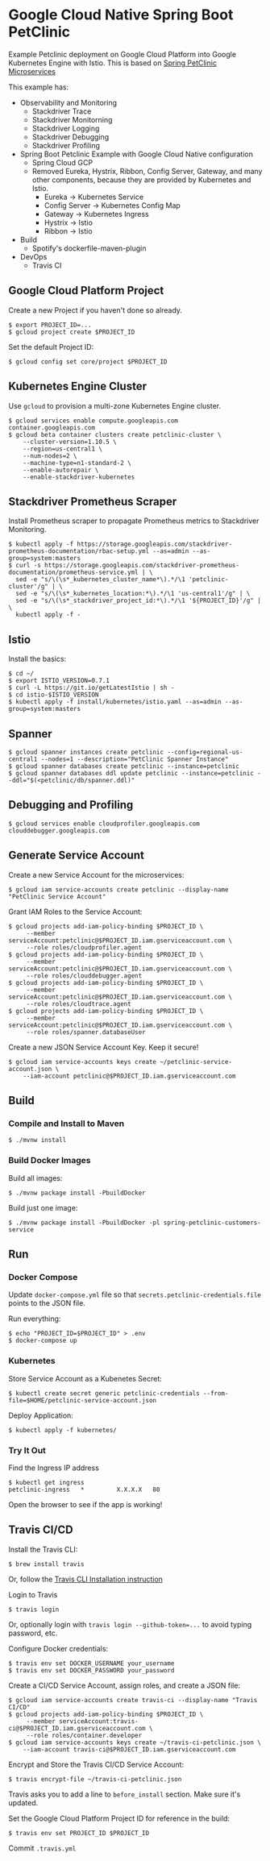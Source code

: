 # Google Cloud Native Spring Boot PetClinic

Example Petclinic deployment on Google Cloud Platform into Google Kubernetes Engine with Istio.
This is based on [Spring PetClinic Microservices](https://github.com/spring-petclinic/spring-petclinic-microservices)

This example has:
 - Observability and Monitoring
   - Stackdriver Trace
   - Stackdriver Monitorning
   - Stackdriver Logging
   - Stackdriver Debugging
   - Stackdriver Profiling
 - Spring Boot Petclinic Example with Google Cloud Native configuration
   - Spring Cloud GCP
   - Removed Eureka, Hystrix, Ribbon, Config Server, Gateway, and many other components, because they are provided by Kubernetes and Istio.
     - Eureka -> Kubernetes Service
     - Config Server -> Kubernetes Config Map
     - Gateway -> Kubernetes Ingress
     - Hystrix -> Istio
     - Ribbon -> Istio
 - Build
   - Spotify's dockerfile-maven-plugin
 - DevOps
   - Travis CI

## Google Cloud Platform Project
Create a new Project if you haven't done so already.
```
$ export PROJECT_ID=...
$ gcloud project create $PROJECT_ID
```

Set the default Project ID:
```
$ gcloud config set core/project $PROJECT_ID
```

## Kubernetes Engine Cluster
Use `gcloud` to provision a multi-zone Kubernetes Engine cluster.

```
$ gcloud services enable compute.googleapis.com container.googleapis.com
$ gcloud beta container clusters create petclinic-cluster \
    --cluster-version=1.10.5 \
    --region=us-central1 \
    --num-nodes=2 \
    --machine-type=n1-standard-2 \
    --enable-autorepair \
    --enable-stackdriver-kubernetes
```

## Stackdriver Prometheus Scraper
Install Prometheus scraper to propagate Prometheus metrics to Stackdriver Monitoring.

```
$ kubectl apply -f https://storage.googleapis.com/stackdriver-prometheus-documentation/rbac-setup.yml --as=admin --as-group=system:masters
$ curl -s https://storage.googleapis.com/stackdriver-prometheus-documentation/prometheus-service.yml | \
  sed -e "s/\(\s*_kubernetes_cluster_name*\).*/\1 'petclinic-cluster'/g" | \
  sed -e "s/\(\s*_kubernetes_location:*\).*/\1 'us-central1'/g" | \
  sed -e "s/\(\s*_stackdriver_project_id:*\).*/\1 '${PROJECT_ID}'/g" | \
  kubectl apply -f -
```

## Istio
Install the basics:
```
$ cd ~/
$ export ISTIO_VERSION=0.7.1
$ curl -L https://git.io/getLatestIstio | sh -
$ cd istio-$ISTIO_VERSION
$ kubectl apply -f install/kubernetes/istio.yaml --as=admin --as-group=system:masters
```

## Spanner
```
$ gcloud spanner instances create petclinic --config=regional-us-central1 --nodes=1 --description="PetClinic Spanner Instance"
$ gcloud spanner databases create petclinic --instance=petclinic
$ gcloud spanner databases ddl update petclinic --instance=petclinic --ddl="$(<petclinic/db/spanner.ddl)"
```

## Debugging and Profiling
```
$ gcloud services enable cloudprofiler.googleapis.com clouddebugger.googleapis.com
```

## Generate Service Account
Create a new Service Account for the microservices:
```
$ gcloud iam service-accounts create petclinic --display-name "PetClinic Service Account"
```

Grant IAM Roles to the Service Account:
```
$ gcloud projects add-iam-policy-binding $PROJECT_ID \
     --member serviceAccount:petclinic@$PROJECT_ID.iam.gserviceaccount.com \
     --role roles/cloudprofiler.agent
$ gcloud projects add-iam-policy-binding $PROJECT_ID \
     --member serviceAccount:petclinic@$PROJECT_ID.iam.gserviceaccount.com \
     --role roles/clouddebugger.agent
$ gcloud projects add-iam-policy-binding $PROJECT_ID \
     --member serviceAccount:petclinic@$PROJECT_ID.iam.gserviceaccount.com \
     --role roles/cloudtrace.agent
$ gcloud projects add-iam-policy-binding $PROJECT_ID \
     --member serviceAccount:petclinic@$PROJECT_ID.iam.gserviceaccount.com \
     --role roles/spanner.databaseUser
```

Create a new JSON Service Account Key. Keep it secure!
```
$ gcloud iam service-accounts keys create ~/petclinic-service-account.json \
    --iam-account petclinic@$PROJECT_ID.iam.gserviceaccount.com
```

## Build
### Compile and Install to Maven
```
$ ./mvnw install
```

### Build Docker Images
Build all images:
```
$ ./mvnw package install -PbuildDocker
```

Build just one image:
```
$ ./mvnw package install -PbuildDocker -pl spring-petclinic-customers-service
```

## Run
### Docker Compose
Update `docker-compose.yml` file so that `secrets.petclinic-credentials.file`
points to the JSON file.

Run everything:
```
$ echo "PROJECT_ID=$PROJECT_ID" > .env
$ docker-compose up
```

### Kubernetes
Store Service Account as a Kubenetes Secret:
```
$ kubectl create secret generic petclinic-credentials --from-file=$HOME/petclinic-service-account.json
```

Deploy Application:
```
$ kubectl apply -f kubernetes/
```

### Try It Out
Find the Ingress IP address
```
$ kubectl get ingress
petclinic-ingress   *         X.X.X.X   80        
```

Open the browser to see if the app is working!

## Travis CI/CD
Install the Travis CLI:
```
$ brew install travis
```
Or, follow the [Travis CLI Installation instruction](https://github.com/travis-ci/travis.rb#installation)

Login to Travis
```
$ travis login
```
Or, optionally login with `travis login --github-token=...` to avoid typing password, etc.

Configure Docker credentials:
```
$ travis env set DOCKER_USERNAME your_username
$ travis env set DOCKER_PASSWORD your_password
```

Create a CI/CD Service Account, assign roles, and create a JSON file:
```
$ gcloud iam service-accounts create travis-ci --display-name "Travis CI/CD"
$ gcloud projects add-iam-policy-binding $PROJECT_ID \
     --member serviceAccount:travis-ci@$PROJECT_ID.iam.gserviceaccount.com \
     --role roles/container.developer
$ gcloud iam service-accounts keys create ~/travis-ci-petclinic.json \
    --iam-account travis-ci@$PROJECT_ID.iam.gserviceaccount.com
```

Encrypt and Store the Travis CI/CD Service Account:
```
$ travis encrypt-file ~/travis-ci-petclinic.json
```
Travis asks you to add a line to `before_install` section. Make sure it's updated.

Set the Google Cloud Platform Project ID for reference in the build:
```
$ travis env set PROJECT_ID $PROJECT_ID
```

Commit `.travis.yml`
